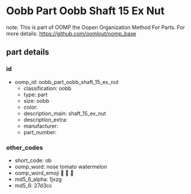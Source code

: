 # Oobb Part Oobb Shaft 15 Ex Nut  

note: This is part of OOMP the Oopen Organization Method For Parts. For more details: https://github.com/oomlout/oomp_base

##  part details





### id
* oomp_id: oobb_part_oobb_shaft_15_ex_nut
  * classification: oobb
  * type: part
  * size: oobb
  * color: 
  * description_main: shaft_15_ex_nut
  * description_extra: 
  * manufacturer: 
  * part_number: 

### other_codes
* short_code: ob
* oomp_word: nose tomato watermelon
* oomp_word_emoji :nose: :tomato: :watermelon:
* md5_6_alpha: 1jxzg
* md5_6: 27d3cc